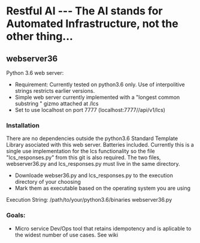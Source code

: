 # Restful AI --- The AI stands for Automated Infrastructure, not the other thing...
## webserver36
Python 3.6 web server:
- Requirement: Currently tested on python3.6 only. Use of interpolitive strings restricts earlier versions.
- Simple web server currently implemented with a "longest common substring " gizmo attached at /lcs
- Set to use localhost on port 7777 (localhost:7777//api/v1/lcs)

### Installation
There are no dependencies outside the python3.6 Standard Template Library asociated with this web server. 
Batteries included.
Currently this is a single use implementation for the lcs functionality so the file "lcs_responses.py" from this git is also required. The two files, webserver36.py and lcs_responses.py must live in the same directory.

- Downloade webser36.py and lcs_responses.py to the execution directory of your choosing
- Mark them as executable based on the operating system you are using

Execution String: /path/to/your/python3.6/binaries webserver36.py

### Goals:
- Micro service Dev/Ops tool that retains idempotency and is aplicable to the widest number of use cases. See wiki

